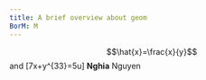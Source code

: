 ```yaml
---
title: A brief overview about geom
BorM: M
---
```


$$\hat{x}=\frac{x}{y}$$ and \[7x+y^{33}=5u\] **Nghia** Nguyen